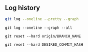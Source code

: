 ## Log history 

```sh
git log --oneline --pretty --graph
```


```shell
git log --oneline --graph --all
```


```shell
git reset --hard origin/BRANCH_NAME
```

```shell
git reset --hard DESIRED_COMMIT_HASH
```



